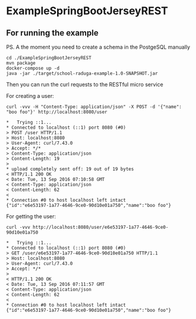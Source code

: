 # ExampleSpringBootJerseyREST

## For running the example

PS. A the moment you need to create a schema in the PostgeSQL manually

```
cd ./ExampleSpringBootJerseyREST
mvn package
docker-compose up -d
java -jar ./target/school-raduga-example-1.0-SNAPSHOT.jar
```

Then you can run the curl requests to the RESTful micro service

For creating a user:
```
curl -vvv -H "Content-Type: application/json" -X POST -d '{"name": "boo foo"}' http://localhost:8080/user

*   Trying ::1...
* Connected to localhost (::1) port 8080 (#0)
> POST /user HTTP/1.1
> Host: localhost:8080
> User-Agent: curl/7.43.0
> Accept: */*
> Content-Type: application/json
> Content-Length: 19
> 
* upload completely sent off: 19 out of 19 bytes
< HTTP/1.1 200 OK
< Date: Tue, 13 Sep 2016 07:10:58 GMT
< Content-Type: application/json
< Content-Length: 62
< 
* Connection #0 to host localhost left intact
{"id":"e6e53197-1a77-4646-9ce0-90d10e01a750","name":"boo foo"}
```

For getting the user:
```
curl -vvv http://localhost:8080/user/e6e53197-1a77-4646-9ce0-90d10e01a750

*   Trying ::1...
* Connected to localhost (::1) port 8080 (#0)
> GET /user/e6e53197-1a77-4646-9ce0-90d10e01a750 HTTP/1.1
> Host: localhost:8080
> User-Agent: curl/7.43.0
> Accept: */*
> 
< HTTP/1.1 200 OK
< Date: Tue, 13 Sep 2016 07:11:57 GMT
< Content-Type: application/json
< Content-Length: 62
< 
* Connection #0 to host localhost left intact
{"id":"e6e53197-1a77-4646-9ce0-90d10e01a750","name":"boo foo"}
```

